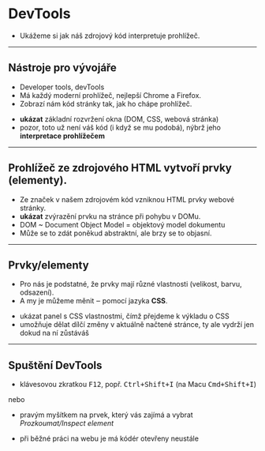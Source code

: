<!-- .slide: data-state="c-slide-inter" -->

# DevTools

>>>
* Ukážeme si jak náš zdrojový kód interpretuje prohlížeč.

---

## Nástroje pro vývojáře

* Developer tools, devTools
* Má každý moderní prohlížeč, nejlepší Chrome a Firefox.
* Zobrazí nám kód stránky tak, jak ho chápe prohlížeč.

>>>
* **ukázat** základní rozvržení okna (DOM, CSS, webová stránka)
* pozor, toto už není váš kód (i když se mu podobá), nýbrž jeho **interpretace prohlížečem**

---

## Prohlížeč ze zdrojového HTML vytvoří prvky (elementy).

>>>
* Ze značek v našem zdrojovém kód vzniknou HTML prvky webové stránky.
* **ukázat** zvýrazění prvku na stránce při pohybu v DOMu.
* DOM ~ Document Object Model = objektový model dokumentu
* Může se to zdát poněkud abstraktní, ale brzy se to objasní.

---

## Prvky/elementy

* Pro nás je podstatné, že prvky mají různé vlastnosti (velikost, barvu, odsazení).
* A my je můžeme měnit ‒ pomocí jazyka **CSS**.

>>>
* ukázat panel s CSS vlastnostmi, čímž přejdeme k výkladu o CSS
* umožňuje dělat dílčí změny v aktuálně načtené stránce, ty ale vydrží jen dokud na ní zůstáváš

---

## Spuštění DevTools

* klávesovou zkratkou <kbd>F12</kbd>, popř. <kbd>Ctrl+Shift+I</kbd> (na Macu <kbd>Cmd+Shift+I</kbd>)

nebo

* pravým myšítkem na prvek, který vás zajímá a vybrat _Prozkoumat/Inspect element_

>>>
* při běžné práci na webu je má kódér otevřeny neustále